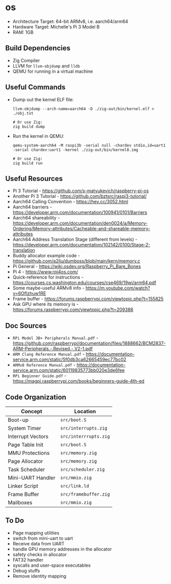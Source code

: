 # os

- Architecture Target: 64-bit ARMv8, i.e. aarch64/arm64
- Hardware Target: Michelle's Pi 3 Model B
- RAM: 1GB

## Build Dependencies
- Zig Compiler
- LLVM for `llvm-objdump` and `lldb`
- QEMU for running in a virtual machine

## Useful Commands
- Dump out the kernel ELF file:
  ```
  llvm-objdump --arch-name=aarch64 -D ./zig-out/bin/kernel.elf > ./obj.txt

  # Or use Zig:
  zig build dump
  ```

- Run the kernel in QEMU:
  ```
  qemu-system-aarch64 -M raspi3b -serial null -chardev stdio,id=uart1 -serial chardev:uart1 -kernel ./zig-out/bin/kernel8.img

  # Or use Zig:
  zig build run
  ```

## Useful Resources
- Pi 3 Tutorial - https://github.com/s-matyukevich/raspberry-pi-os
- Another Pi 3 Tutorial - https://github.com/bztsrc/raspi3-tutorial/
- Aarch64 Calling Convention - https://hev.cc/3052.html
- Aarch64 barriers - https://developer.arm.com/documentation/100941/0101/Barriers
- Aarch64 shareability - https://developer.arm.com/documentation/den0024/a/Memory-Ordering/Memory-attributes/Cacheable-and-shareable-memory-attributes
- Aarch64 Address Translation Stage (different from levels) - https://developer.arm.com/documentation/102142/0100/Stage-2-translation
- Buddy allocator example code - https://github.com/a2liu/dumboss/blob/main/kern/memory.c
- Pi General - https://wiki.osdev.org/Raspberry_Pi_Bare_Bones
- Pi 4 - https://www.rpi4os.com/
- Quick-reference for instructions - https://courses.cs.washington.edu/courses/cse469/19wi/arm64.pdf
- Some maybe-useful ARMv8 info - https://m.youtube.com/watch?v=6OfIzhuw1RE
- Frame buffer - https://forums.raspberrypi.com/viewtopic.php?t=155825
- Ask GPU where its memory is - https://forums.raspberrypi.com/viewtopic.php?t=209388

## Doc Sources
- `RPi Model 3B+ Peripherals Manual.pdf` - https://github.com/raspberrypi/documentation/files/1888662/BCM2837-ARM-Peripherals.-.Revised.-.V2-1.pdf
- `ARM Clang Reference Manual.pdf` - https://documentation-service.arm.com/static/5f0db3ca62665459ec77bc02
- `ARMv8 Reference Manual.pdf` - https://documentation-service.arm.com/static/60119835773bb020e3de6fee
- `RPi Beginner Guide.pdf` - https://magpi.raspberrypi.com/books/beginners-guide-4th-ed

## Code Organization

Concept                 | Location
---                     | ---
Boot-up                 | `src/boot.S`
System Timer            | `src/interrupts.zig`
Interrupt Vectors       | `src/interrrupts.zig`
Page Table Init         | `src/boot.S`
MMU Protections         | `src/memory.zig`
Page Allocator          | `src/memory.zig`
Task Scheduler          | `src/scheduler.zig`
Mini-UART Handler       | `src/mmio.zig`
Linker Script           | `src/link.ld`
Frame Buffer            | `src/framebuffer.zig`
Mailboxes               | `src/mmio.zig`

## To Do
- Page mapping utilities
- switch from mini-uart to uart
- Receive data from UART
- handle GPU memory addresses in the allocator
- safety checks in allocator
- FAT32 handler
- syscalls and user-space executables
- Debug stuffs
- Remove identity mapping
